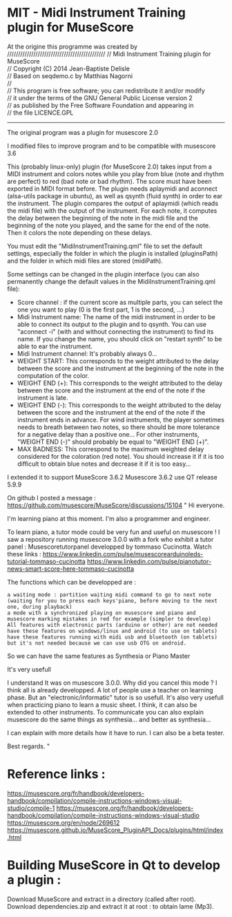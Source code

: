 # MIT - Midi Instrument Training plugin for MuseScore

At the origine this programme was created by  
///////////////////////////////////////////// 
//  Midi Instrument Training plugin for MuseScore  
//  Copyright (C) 2014 Jean-Baptiste Delisle  
//  Based on seqdemo.c by Matthias Nagorni  
//  
//  This program is free software; you can redistribute it and/or modify  
//  it under the terms of the GNU General Public License version 2  
//  as published by the Free Software Foundation and appearing in  
//  the file LICENCE.GPL  
*******************************************************************************
The original program was a plugin for musescore 2.0

I modified files to improve program and to be compatible with musescore 3.6


This (probably linux-only) plugin (for MuseScore 2.0) takes input from a MIDI instrument and colors notes while you play from blue (note and rhythm are perfect) to red (bad note or bad rhythm).
The score must have been exported in MIDI format before.
The plugin needs aplaymidi and aconnect (alsa-utils package in ubuntu), as well as qsynth (fluid synth) in order to ear the instrument.
The plugin compares the output of aplaymidi (which reads the midi file) with the output of the instrument. For each note, it computes the delay between the beginning of the note in the midi file and the beginning of the note you played, and the same for the end of the note. Then it colors the note depending on these delays.

You must edit the "MidiInstrumentTraining.qml" file to set the default settings, especially the folder in which the plugin is installed (pluginsPath) and the folder in which midi files are stored (midiPath).

Some settings can be changed in the plugin interface (you can also permanently change the default values in the MidiInstrumentTraining.qml file):
- Score channel : if the current score as multiple parts, you can select the one you want to play (0 is the first part, 1 is the second, ...)
- Midi Instrument name: The name of the midi instrument in order to be able to connect its output to the plugin and to qsynth. You can use "aconnect -i" (with and without connecting the instrument) to find its name. If you change the name, you should click on "restart synth" to be able to ear the instrument.
- Midi Instrument channel: It's probably always 0...
- WEIGHT START: This corresponds to the weight attributed to the delay between the score and the instrument at the beginning of the note in the computation of the color.
- WEIGHT END (+): This corresponds to the weight attributed to the delay between the score and the instrument at the end of the note if the instrument is late.
- WEIGHT END (-): This corresponds to the weight attributed to the delay between the score and the instrument at the end of the note if the instrument ends in advance. For wind instruments, the player sometimes needs to breath between two notes, so there should be more tolerance for a negative delay than a positive one... For other instruments, "WEIGHT END (-)" should probably be equal to "WEIGHT END (+)".
- MAX BADNESS: This correspond to the maximum weighted delay considered for the coloration (red note). You should increase it if it is too difficult to obtain blue notes and decrease it if it is too easy...


I extended it to support MuseScore 3.6.2
Musescore 3.6.2 use  QT release 5.9.9

On github I posted a message :
https://github.com/musescore/MuseScore/discussions/15104
"
Hi everyone.

I'm learning piano at this moment. I'm also a programmer and engineer.

To learn piano, a tutor mode could be very fun and useful on musescore !
I saw a repository running musescore 3.0.0 with a fork who exhibit a tutor panel : Musescoretutorpanel developped by tommaso Cucinotta.
Watch these links :
https://www.linkedin.com/pulse/musescorearduinoleds-tutorial-tommaso-cucinotta
https://www.linkedin.com/pulse/pianotutor-news-smart-score-here-tommaso-cucinotta

The functions which can be developped are :

    a waiting mode : partition waiting midi command to go to next note (waiting for you to press each keys'piano, before moving to the next one, during playback)
    a mode with a synchronized playing on musescore and piano and musescore marking mistakes in red for example (simpler to develop)
    All features with electronic parts (arduino or other) are not needed
    have these features on windows/linux and android (to use on tablets)
    have these features running with midi usb and bluetooth (on tablets) but it's not needed because we can use usb OTG on android.

So we can have the same features as Synthesia or Piano Master

It's very usefull

I understand It was on musescore 3.0.0. Why did you cancel this mode ? I think all is already developped.
A lot of people use a teacher on learning phase. But an "electronic/informatic" tutor is so usefull. It's also very usefull when practicing piano to learn a music sheet. I think, it can also be extended to other instruments.
To communicate you can also explain musescore do the same things as synthesia... and better as synthesia...

I can explain with more details how it have to run. I can also be a beta tester.

Best regards.
"


# Reference links :
https://musescore.org/fr/handbook/developers-handbook/compilation/compile-instructions-windows-visual-studio/compile-1
https://musescore.org/fr/handbook/developers-handbook/compilation/compile-instructions-windows-visual-studio
https://musescore.org/en/node/269612
https://musescore.github.io/MuseScore_PluginAPI_Docs/plugins/html/index.html


# Building MuseScore in Qt to develop a plugin :
Download MuseScore and extract in a directory (called after root).
Download dependencies.zip and extract it at root : to obtain lame (Mp3).
